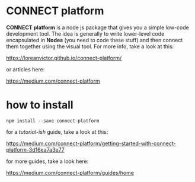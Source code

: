 # CONNECT platform

**CONNECT platform**  is a node js package that gives you a simple low-code development tool. The idea is generally to write lower-level code encapsulated in **Nodes** (you need to code these stuff) and then connect them together using the visual tool. For more info, take a look at this:

https://loreanvictor.github.io/connect-platform/

or articles here:

https://medium.com/connect-platform

# how to install

`npm install --save connect-platform`

for a *tutorial-ish* guide, take a look at this:

https://medium.com/connect-platform/getting-started-with-connect-platform-3d16ea7a3e77

for more guides, take a look here:

https://medium.com/connect-platform/guides/home
